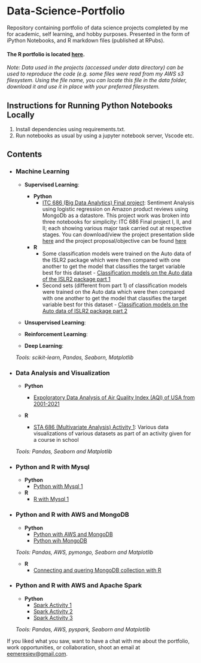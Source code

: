 # Data-Science-Portfolio
Repository containing portfolio of data science projects completed by me for academic, self learning, and hobby purposes. Presented in the form of iPython Notebooks, and R markdown files (published at RPubs).


#### The R portfolio is located [here](https://rpubs.com/Eemeresiev/).

_Note: Data used in the projects (accessed under data directory) can be used to reproduce the code (e.g. some files were read from my AWS s3 filesystem. Using the file name, you can locate this file in the data folder, download it and use it in place with your preferred filesystem._

## Instructions for Running Python Notebooks Locally
1. Install dependencies using requirements.txt.
2. Run notebooks as usual by using a jupyter notebook server, Vscode etc.

## Contents

- ### Machine Learning

	- __Supervised Learning__:
		- __Python__
			- [ITC 686 (Big Data Analytics) Final project](https://github.com/eemeresiev/Data-Science-Portfolio/tree/main/Machine%20learning/Supervised%20Learning/School%20Work/ITC%20686%20(Big%20Data%20Analytics)%20Final%20project): Sentiment Analysis using logistic regression on Amazon product reviews using MongoDb as a datastore. This project work was broken into three notebooks for simplicity: ITC 686 Final project I, II, and II; each showing various major task carried out at respective stages. You can download/view the project presentation slide [here](https://github.com/eemeresiev/Data-Science-Portfolio/blob/main/Machine%20learning/Supervised%20Learning/School%20Work/ITC%20686%20(Big%20Data%20Analytics)%20Final%20project/ITC%20686%20Project%20Presentation%20Slides.pptx) and the project proposal/objective can be found [here](https://github.com/eemeresiev/Data-Science-Portfolio/blob/main/Machine%20learning/Supervised%20Learning/School%20Work/ITC%20686%20(Big%20Data%20Analytics)%20Final%20project/PROJECT%20PROPOSAL%20FOR%20ITC%20686.docx)
		- __R__
			- Some classification models were trained on the Auto data of the ISLR2 package which were then compared with one another to get the model that classifies the target variable best for this dataset - [Classification models on the Auto data of the ISLR2 package part 1](https://rpubs.com/Eemeresiev/937989)
			- Second sets (different from part 1) of classification models were trained on the Auto data which were then compared with one another to get the model that classifies the target variable best for this dataset - [Classification models on the Auto data of ISLR2 package part 2](https://rpubs.com/Eemeresiev/938050)
			
	- __Unsupervised Learning__: 
	- __Reinforcement Learning__:
	- __Deep Learning__:
	
	_Tools: scikit-learn, Pandas, Seaborn, Matplotlib_ 

	
- ### Data Analysis and Visualization
	- __Python__
		- [Expoloratory Data Analysis of Air Quality Index (AQI) of USA from 2001-2021](https://github.com/eemeresiev/Data-Science-Portfolio/blob/main/Data%20Analysis%20and%20Visualization/Exploratory%20Data%20Analysis%20of%20Air%20Quality%20Index%20(AQI)%20of%20USA%20from%202001-2021.ipynb)
	
	- __R__
		- [STA 686 (Multivariate Analysis) Activity 1](https://rpubs.com/Eemeresiev/938087): Various data visualizations of various datasets as part of an activity given for a course in school
	
	
	_Tools: Pandas, Seaborn and Matplotlib_

- ### Python and R with Mysql
	- __Python__
		- [Python with Mysql 1](https://github.com/eemeresiev/Data-Science-Portfolio/blob/main/Python%20with%20Mysql/Python%20with%20Mysql%201.ipynb)
	- __R__
		- [R with Mysql 1](https://rpubs.com/Eemeresiev/939812)
    
- ### Python and R with AWS and MongoDB
	- __Python__
		- [Python with AWS and MongoDB](https://github.com/eemeresiev/Data-Science-Portfolio/blob/main/Python%20with%20AWS%20and%20MongoDB/Python%20with%20AWS%20and%20MongoDB%20I.ipynb)
		- [Python wih MongoDB](https://github.com/eemeresiev/Data-Science-Portfolio/blob/main/Python%20with%20AWS%20and%20MongoDB/Python%20with%20MongoDB.ipynb)
		
	_Tools: Pandas, AWS, pymongo, Seaborn and Matplotlib_
	- __R__ 
		- [Connecting and quering MongoDB collection with R](https://rpubs.com/Eemeresiev/934487)
   
 - ### Python and R with AWS and Apache Spark
	- __Python__
		- [Spark Activity 1](https://github.com/eemeresiev/Data-Science-Portfolio/blob/main/Python%20with%20AWS%20and%20Apache%20Spark/Spark%20Activity1.ipynb)
		- [Spark Activity 2](https://github.com/eemeresiev/Data-Science-Portfolio/blob/main/Python%20with%20AWS%20and%20Apache%20Spark/Spark%20Activity%202.ipynb)
		- [Spark Activity 3](https://github.com/eemeresiev/Data-Science-Portfolio/blob/main/Python%20with%20AWS%20and%20Apache%20Spark/Spark%20Activity%203.ipynb)
		
	_Tools: Pandas, AWS, pyspark, Seaborn and Matplotlib_
		
	


If you liked what you saw, want to have a chat with me about the portfolio, work opportunities, or collaboration, shoot an email at eemeresiev@gmail.com. 

